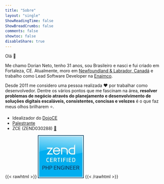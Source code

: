 ```yaml
---
title: "Sobre"
layout: "single"
ShowReadingTime: false
ShowBreadCrumbs: false
comments: false
showtoc: false
disableShare: true
---
```


Olá :wave:

Me chamo Dorian Neto, tenho 31 anos, sou Brasileiro e nasci e fui criado em Fortaleza, CE. Atualmente, moro em [Newfoundland & Labrador, Canadá](https://goo.gl/maps/eGP98tZ28c6jEUu87) e trabalho como Lead Software Developer na [Enaimco](https://enaimco.com/).

Desde 2011 me considero uma pessoa realizada :heart: por trabalhar como desenvolvedor. Dentre os vários pontos que me fascinam na área, **resolver problemas de negócio através do planejamento e desenvolvimento de soluções digitais escaláveis, consistentes, concisas e velozes** é o que faz meus olhos brilharem :star:.

- Idealizador do [DojoCE](https://github.com/dojo-ce "DojoCE")
- [Palestrante](/talks "Palestrante")
- ZCE (ZEND030288) [:eyes:](/pt/posts/guia-de-sobrevivencia-de-um-zcpe-zce/)

{{< rawhtml >}}
    <img src="/images/zcpe-php-engineer-logo.jpg" />
{{< /rawhtml >}}
